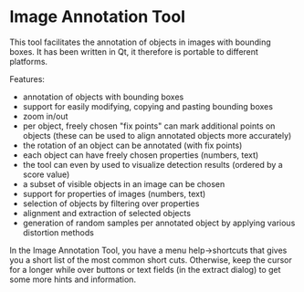 Image Annotation Tool
=====================

This tool facilitates the annotation of objects in images with bounding boxes. It has been written in Qt, it therefore is portable to different platforms.

Features:
* annotation of objects with bounding boxes
* support for easily modifying, copying and pasting bounding boxes
* zoom in/out
* per object, freely chosen "fix points" can mark additional points on objects (these can be used to align annotated objects more accurately)
* the rotation of an object can be annotated (with fix points)
* each object can have freely chosen properties (numbers, text)
* the tool can even by used to visualize detection results (ordered by a score value)
* a subset of visible objects in an image can be chosen
* support for properties of images (numbers, text)
* selection of objects by filtering over properties
* alignment and extraction of selected objects
* generation of random samples per annotated object by applying various distortion methods

In the Image Annotation Tool, you have a menu help->shortcuts that gives you a short list of the most common short cuts. Otherwise, keep the cursor for a longer while over buttons or text fields (in the extract dialog) to get some more hints and information.
